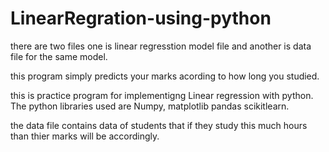 # LinearRegration-using-python
there are two files one is linear regresstion model file and another is data file for the same model.

this program simply predicts your marks acording to how long you studied.

this is practice program for implementigng Linear regression with python. The python libraries used are Numpy, matplotlib pandas scikitlearn.

the data file contains data of students  that if they study this much hours than thier marks will be accordingly.
